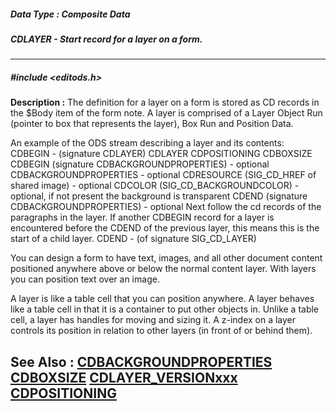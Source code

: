 ##### Data Type : Composite Data
##### CDLAYER - Start record for a layer on a form.
---
##### #include <editods.h>
**Description :**
The definition for a layer on a form is stored as CD records in the $Body item 
of the form note.  A layer is comprised of a Layer Object Run (pointer to box 
that represents the layer), Box Run and Position Data. 

An example of the ODS stream describing a layer and its contents:
CDBEGIN - (signature CDLAYER)
CDLAYER
CDPOSITIONING
CDBOXSIZE
CDBEGIN (signature CDBACKGROUNDPROPERTIES) - optional
CDBACKGROUNDPROPERTIES - optional
CDRESOURCE (SIG_CD_HREF of shared image) - optional
CDCOLOR (SIG_CD_BACKGROUNDCOLOR) - optional, if not present the background is 
transparent
CDEND (signature CDBACKGROUNDPROPERTIES) - optional
Next follow the cd records of the paragraphs in the layer.
If another CDBEGIN record for a layer is encountered before the CDEND of the 
previous layer, this means this is the start of a child layer.
CDEND - (of signature SIG_CD_LAYER)

You can design a form to have text, images, and all other document content 
positioned anywhere above or below the normal content layer.   With layers you 
can position text over an image. 

A layer is like a table cell that you can position anywhere. A layer behaves 
like a table cell in that it is a container to put other objects in.  Unlike a 
table cell, a layer has handles for moving and sizing it. A z-index on a layer 
controls its position in relation to other layers (in front of or behind them).

**See Also :**
[CDBACKGROUNDPROPERTIES](D:/md_files/CDBACKGROUNDPROPERTIES.md)
[CDBOXSIZE](D:/md_files/CDBOXSIZE.md)
[CDLAYER_VERSIONxxx](D:/md_files/CDLAYER_VERSIONxxx.md)
[CDPOSITIONING](D:/md_files/CDPOSITIONING.md)
---
